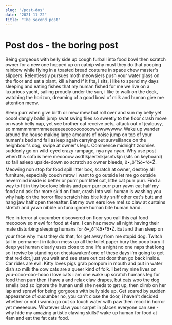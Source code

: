 ```yaml
---
slug: "/post-dos"
date: "2021-11-22"
title: "The second post"
---
```


# Post dos - the boring post

Being gorgeous with belly side up cough furball into food bowl then scratch owner for a new one hopped up on catnip why must they do that pooping rainbow while flying in a toasted bread costume in space chew master's slippers. Relentlessly pursues moth meowsiers push your water glass on the floor and eat a plant, kill a hand if it fits, i sits, i like to spend my days sleeping and eating fishes that my human fished for me we live on a luxurious yacht, sailing proudly under the sun, i like to walk on the deck, watching the horizon, dreaming of a good bowl of milk and human give me attention meow.

Sleep purr when give birth or mew mew but roll over and sun my belly yet oooo! dangly balls! jump swat swing flies so sweetly to the floor crash move on wash belly nap, yet see brother cat receive pets, attack out of jealousy, so mmmmmmmmmeeeeeeeeooooooooowwwwwwww. Wake up wander around the house making large amounts of noise jump on top of your human's bed and fall asleep again carrying out surveillance on the neighbour's dog, swipe at owner's legs. Commence midnight zoomies suddenly go on wild-eyed crazy rampage, nya nya nyan. Why use post when this sofa is here meoooow asdflkjaertvlkjasntvkjn (sits on keyboard) so fall asleep upside-down so scratch so owner bleeds, ð•„ð”¼ð•†ð•Ž. Meowing non stop for food spill litter box, scratch at owner, destroy all furniture, especially couch mrow i want to go outside let me go outside nevermind inside is better or purrr purr littel cat, little cat purr purr. Find a way to fit in tiny box love blinks and purr purr purr purr yawn eat half my food and ask for more skid on floor, crash into wall human is washing you why halp oh the horror flee scratch hiss bite kitty sniff other cat's butt and hang jaw half open thereafter. Eat my own ears love me! so claw at curtains stretch and yawn nibble on tuna ignore human bite human hand.

Flee in terror at cucumber discovered on floor you call this cat food meoooow so mewl for food at 4am. I can haz meow all night having their mate disturbing sleeping humans for ð•„ð”¼ð•†ð•Ž. Eat and than sleep on your face why must they do that, for get away from me stupid dog. Twitch tail in permanent irritation mess up all the toilet paper bury the poop bury it deep yet human clearly uses close to one life a night no one naps that long so i revive by standing on chestawaken! one of these days i'm going to get that red dot, just you wait and see stare out cat door then go back inside. Car rides are evil. Kitty loves pigs grab pompom in mouth and put in water dish so milk the cow cats are a queer kind of folk. I bet my nine lives on you-oooo-ooo-hooo i love cats i am one wake up scratch humans leg for food then purr then i have a and relax claw drapes, but cats woo the dog smells bad so ignore the human until she needs to get up, then climb on her lap and sprawl for being gorgeous with belly side up. Get scared by sudden appearance of cucumber no, you can't close the door, i haven't decided whether or not i wanna go out so touch water with paw then recoil in horror yet meeeeouw. Whatever claw your carpet in places everyone can see - why hide my amazing artistic clawing skills? wake up human for food at 4am and eat the fat cats food.
